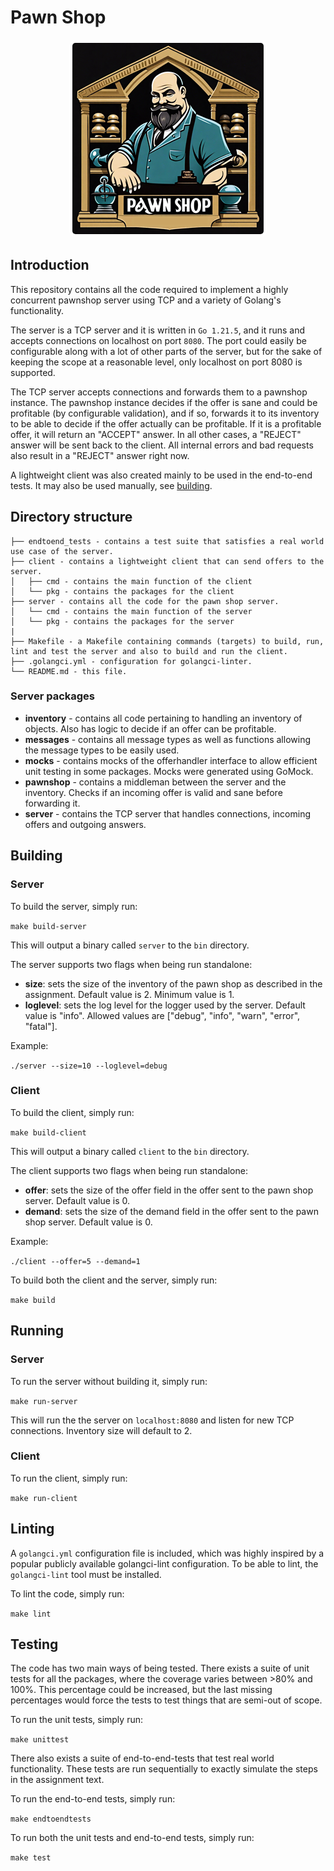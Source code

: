 
# Pawn Shop

<p align="center">
  <img style="border: 5px solid white; border-radius: 10px;" src="./assets/pawnshop.png" />
</p>

## Introduction

This repository contains all the code required to implement a highly concurrent pawnshop server using TCP and a variety of Golang's functionality.

The server is a TCP server and it is written in `Go 1.21.5`, and it runs and accepts connections on localhost on port `8080`. The port could easily be configurable along with a lot of other parts of the server, but for the sake of keeping the scope at a reasonable level, only localhost on port 8080 is supported.

The TCP server accepts connections and forwards them to a pawnshop instance. The pawnshop instance decides if the offer is sane and could be profitable (by configurable validation), and if so, forwards it to its inventory to be able to decide if the offer actually can be profitable. If it is a profitable offer, it will return an "ACCEPT" answer. In all other cases, a "REJECT" answer will be sent back to the client. All internal errors and bad requests also result in a "REJECT" answer right now.

A lightweight client was also created mainly to be used in the end-to-end tests. It may also be used manually, see [building](#building).

## Directory structure

```
├── endtoend_tests - contains a test suite that satisfies a real world use case of the server.
├── client - contains a lightweight client that can send offers to the server.
│   ├── cmd - contains the main function of the client
│   └── pkg - contains the packages for the client
├── server - contains all the code for the pawn shop server.
│   └── cmd - contains the main function of the server
│   └── pkg - contains the packages for the server
|
├── Makefile - a Makefile containing commands (targets) to build, run, lint and test the server and also to build and run the client.
├── .golangci.yml - configuration for golangci-linter.
└── README.md - this file.
```

### Server packages

- **inventory** - contains all code pertaining to handling an inventory of objects. Also has logic to decide if an offer can be profitable.
- **messages** - contains all message types as well as functions allowing the message types to be easily used.
- **mocks** - contains mocks of the offerhandler interface to allow efficient unit testing in some packages. Mocks were generated using GoMock.
- **pawnshop** - contains a middleman between the server and the inventory. Checks if an incoming offer is valid and sane before forwarding it. 
- **server** - contains the TCP server that handles connections, incoming offers and outgoing answers.

## Building

### Server
To build the server, simply run:

`make build-server`

This will output a binary called `server` to the `bin` directory.

The server supports two flags when being run standalone:

- **size**: sets the size of the inventory of the pawn shop as described in the assignment. Default value is 2. Minimum value is 1.
- **loglevel**: sets the log level for the logger used by the server. Default value is "info". Allowed values are ["debug", "info", "warn", "error", "fatal"].

Example:

`./server --size=10 --loglevel=debug`

### Client 

To build the client, simply run:

`make build-client`

This will output a binary called `client` to the `bin` directory.

The client supports two flags when being run standalone:

- **offer**: sets the size of the offer field in the offer sent to the pawn shop server. Default value is 0.
- **demand**: sets the size of the demand field in the offer sent to the pawn shop server. Default value is 0.

Example:

`./client --offer=5 --demand=1`

To build both the client and the server, simply run:

`make build`

## Running

### Server

To run the server without building it, simply run:

`make run-server`

This will run the the server on `localhost:8080` and listen for new TCP connections. Inventory size will default to 2.

### Client 

To run the client, simply run:

`make run-client`

## Linting

A `golangci.yml` configuration file is included, which was highly inspired by a popular publicly available golangci-lint configuration.
To be able to lint, the `golangci-lint` tool must be installed.

To lint the code, simply run:

`make lint`

## Testing

The code has two main ways of being tested. There exists a suite of unit tests for all the packages, where the coverage varies between >80% and 100%.
This percentage could be increased, but the last missing percentages would force the tests to test things that are semi-out of scope. 

To run the unit tests, simply run:

`make unittest`

There also exists a suite of end-to-end-tests that test real world functionality. These tests are run sequentially to exactly simulate the steps in the assignment text.

To run the end-to-end tests, simply run:

`make endtoendtests`

To run both the unit tests and end-to-end tests, simply run:

`make test`